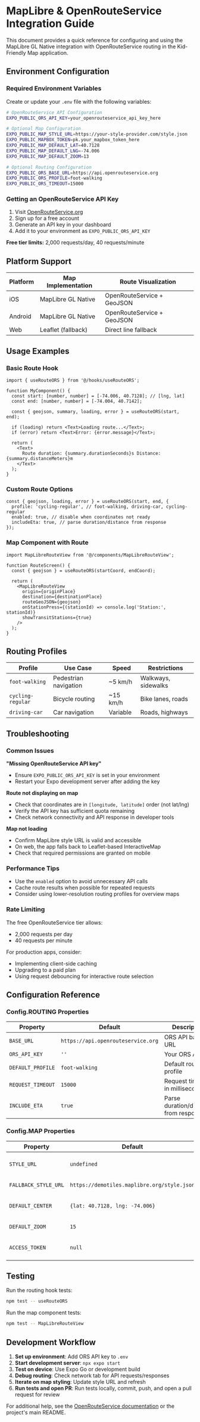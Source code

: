 # MapLibre & OpenRouteService Integration Guide

This document provides a quick reference for configuring and using the MapLibre GL Native integration with OpenRouteService routing in the Kid-Friendly Map application.

## Environment Configuration

### Required Environment Variables

Create or update your `.env` file with the following variables:

```bash
# OpenRouteService API Configuration
EXPO_PUBLIC_ORS_API_KEY=your_openrouteservice_api_key_here

# Optional Map Configuration
EXPO_PUBLIC_MAP_STYLE_URL=https://your-style-provider.com/style.json
EXPO_PUBLIC_MAPBOX_TOKEN=pk.your_mapbox_token_here
EXPO_PUBLIC_MAP_DEFAULT_LAT=40.7128
EXPO_PUBLIC_MAP_DEFAULT_LNG=-74.006
EXPO_PUBLIC_MAP_DEFAULT_ZOOM=13

# Optional Routing Configuration
EXPO_PUBLIC_ORS_BASE_URL=https://api.openrouteservice.org
EXPO_PUBLIC_ORS_PROFILE=foot-walking
EXPO_PUBLIC_ORS_TIMEOUT=15000
```

### Getting an OpenRouteService API Key

1. Visit [OpenRouteService.org](https://openrouteservice.org/)
2. Sign up for a free account
3. Generate an API key in your dashboard
4. Add it to your environment as `EXPO_PUBLIC_ORS_API_KEY`

**Free tier limits:** 2,000 requests/day, 40 requests/minute

## Platform Support

| Platform | Map Implementation | Route Visualization        |
| -------- | ------------------ | -------------------------- |
| iOS      | MapLibre GL Native | OpenRouteService + GeoJSON |
| Android  | MapLibre GL Native | OpenRouteService + GeoJSON |
| Web      | Leaflet (fallback) | Direct line fallback       |

## Usage Examples

### Basic Route Hook

```tsx
import { useRouteORS } from '@/hooks/useRouteORS';

function MyComponent() {
  const start: [number, number] = [-74.006, 40.7128]; // [lng, lat]
  const end: [number, number] = [-74.004, 40.7142];

  const { geojson, summary, loading, error } = useRouteORS(start, end);

  if (loading) return <Text>Loading route...</Text>;
  if (error) return <Text>Error: {error.message}</Text>;

  return (
    <Text>
      Route duration: {summary.durationSeconds}s Distance: {summary.distanceMeters}m
    </Text>
  );
}
```

### Custom Route Options

```tsx
const { geojson, loading, error } = useRouteORS(start, end, {
  profile: 'cycling-regular', // foot-walking, driving-car, cycling-regular
  enabled: true, // disable when coordinates not ready
  includeEta: true, // parse duration/distance from response
});
```

### Map Component with Route

```tsx
import MapLibreRouteView from '@/components/MapLibreRouteView';

function RouteScreen() {
  const { geojson } = useRouteORS(startCoord, endCoord);

  return (
    <MapLibreRouteView
      origin={originPlace}
      destination={destinationPlace}
      routeGeoJSON={geojson}
      onStationPress={(stationId) => console.log('Station:', stationId)}
      showTransitStations={true}
    />
  );
}
```

## Routing Profiles

| Profile           | Use Case              | Speed    | Restrictions        |
| ----------------- | --------------------- | -------- | ------------------- |
| `foot-walking`    | Pedestrian navigation | ~5 km/h  | Walkways, sidewalks |
| `cycling-regular` | Bicycle routing       | ~15 km/h | Bike lanes, roads   |
| `driving-car`     | Car navigation        | Variable | Roads, highways     |

## Troubleshooting

### Common Issues

**"Missing OpenRouteService API key"**

- Ensure `EXPO_PUBLIC_ORS_API_KEY` is set in your environment
- Restart your Expo development server after adding the key

**Route not displaying on map**

- Check that coordinates are in `[longitude, latitude]` order (not lat/lng)
- Verify the API key has sufficient quota remaining
- Check network connectivity and API response in developer tools

**Map not loading**

- Confirm MapLibre style URL is valid and accessible
- On web, the app falls back to Leaflet-based InteractiveMap
- Check that required permissions are granted on mobile

### Performance Tips

- Use the `enabled` option to avoid unnecessary API calls
- Cache route results when possible for repeated requests
- Consider using lower-resolution routing profiles for overview maps

### Rate Limiting

The free OpenRouteService tier allows:

- 2,000 requests per day
- 40 requests per minute

For production apps, consider:

- Implementing client-side caching
- Upgrading to a paid plan
- Using request debouncing for interactive route selection

## Configuration Reference

### Config.ROUTING Properties

| Property          | Default                            | Description                            |
| ----------------- | ---------------------------------- | -------------------------------------- |
| `BASE_URL`        | `https://api.openrouteservice.org` | ORS API base URL                       |
| `ORS_API_KEY`     | `''`                               | Your ORS API key                       |
| `DEFAULT_PROFILE` | `foot-walking`                     | Default routing profile                |
| `REQUEST_TIMEOUT` | `15000`                            | Request timeout in milliseconds        |
| `INCLUDE_ETA`     | `true`                             | Parse duration/distance from responses |

### Config.MAP Properties

| Property             | Default                                     | Description              |
| -------------------- | ------------------------------------------- | ------------------------ |
| `STYLE_URL`          | `undefined`                                 | Custom map style URL     |
| `FALLBACK_STYLE_URL` | `https://demotiles.maplibre.org/style.json` | Default style            |
| `DEFAULT_CENTER`     | `{lat: 40.7128, lng: -74.006}`              | Default map center (NYC) |
| `DEFAULT_ZOOM`       | `15`                                        | Default zoom level       |
| `ACCESS_TOKEN`       | `null`                                      | Optional Mapbox token    |

## Testing

Run the routing hook tests:

```bash
npm test -- useRouteORS
```

Run the map component tests:

```bash
npm test -- MapLibreRouteView
```

## Development Workflow

1. **Set up environment**: Add ORS API key to `.env`
2. **Start development server**: `npx expo start`
3. **Test on device**: Use Expo Go or development build
4. **Debug routing**: Check network tab for API requests/responses
5. **Iterate on map styling**: Update style URL and refresh
6. **Run tests and open PR**: Run tests locally, commit, push, and open a pull request for review

For additional help, see the [OpenRouteService documentation](https://openrouteservice.org/dev/#/api-docs) or the project's main README.
